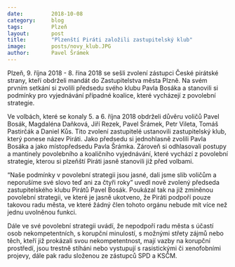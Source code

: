 ```yaml
---
date:         2018-10-08
category:     blog
tags:         Plzeň
layout:       post
title:        "Plzenští Piráti založili zastupitelský klub" 
image:        posts/novy_klub.JPG
author:       Pavel Šrámek
---
```



Plzeň, 9. října 2018 - 8. řína 2018 se sešli zvolení zástupci České pirátské strany, kteří obdrželi mandát do Zastupitelstva města Plzně. Na svém prvním setkání si zvolili předsedu svého klubu Pavla Bosáka a stanovili si podmínky pro vyjednávání případné koalice, které vycházejí z povolební strategie.

 

Ve volbách, které se konaly 5. a 6. října 2018 obdrželi důvěru voličů Pavel Bosák, Magdaléna Daňková, Jiří Rezek, Pavel Šrámek, Petr Vileta, Tomáš Pastirčák a Daniel Kůs. Tito zvolení zastupitelé ustanovili zastupitelský klub, který ponese název Piráti. Jako předsedu si jednohlasně zvolili Pavla Bosáka a jako místopředsedu Pavla Šrámka. Zároveň si odhlasovali postupy a mantinely povolebního a koaličního vyjednávání, které vychází z povolební strategie, kterou si plzeňští Piráti jasně stanovili již před volbami.

 

“Naše podmínky v povolební strategii jsou jasné, dali jsme slib voličům a neporušíme své slovo teď ani za čtyři roky” uvedl nově zvolený předseda zastupitelského klubu Pirátů Pavel Bosák. Poukázal tak na již zmíněnou povolební strategii, ve které je jasně ukotveno, že Piráti podpoří pouze takovou radu města, ve které žádný člen tohoto orgánu nebude mít více než jednu uvolněnou funkci. 
 

Dále ve své povolební strategii uvádí, že nepodpoří radu města s účastí osob nekompetentních, s korupční minulostí, s možnými střety zájmů nebo těch, kteří již prokázali svou nekompetentnost, mají vazby na korupční prostředí, jsou trestně stíháni nebo vystupují s rasistickými či xenofobními projevy, dále pak radu složenou ze zástupců SPD a KSČM.
